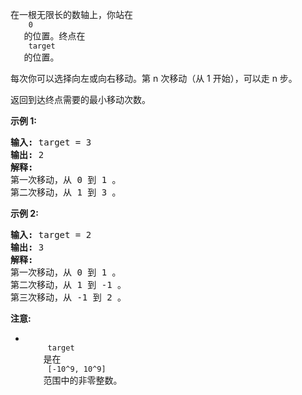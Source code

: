 <html>
 <body>
  <p>
   在一根无限长的数轴上，你站在
   <code>
    0
   </code>
   的位置。终点在
   <code>
    target
   </code>
   的位置。
  </p>
  <p>
   每次你可以选择向左或向右移动。第 n 次移动（从 1 开始），可以走 n 步。
  </p>
  <p>
   返回到达终点需要的最小移动次数。
  </p>
  <p>
   <strong>
    示例 1:
   </strong>
  </p>
  <pre>
<strong>输入:</strong> target = 3
<strong>输出:</strong> 2
<strong>解释:</strong>
第一次移动，从 0 到 1 。
第二次移动，从 1 到 3 。
</pre>
  <p>
   <strong>
    示例 2:
   </strong>
  </p>
  <pre>
<strong>输入:</strong> target = 2
<strong>输出:</strong> 3
<strong>解释:</strong>
第一次移动，从 0 到 1 。
第二次移动，从 1 到 -1 。
第三次移动，从 -1 到 2 。
</pre>
  <p>
   <strong>
    注意:
   </strong>
  </p>
  <ul>
   <li>
    <code>
     target
    </code>
    是在
    <code>
     [-10^9, 10^9]
    </code>
    范围中的非零整数。
   </li>
  </ul>
 </body>
</html>